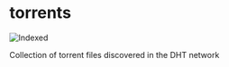 torrents 
========
![Indexed](https://img.shields.io/badge/indexed-24052-blue)

Collection of torrent files discovered in the DHT network
